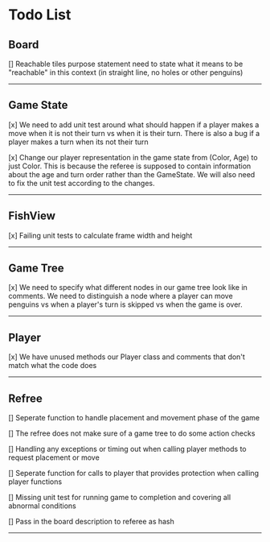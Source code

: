 # Todo List

## Board

[] Reachable tiles purpose statement need to state what it means to be "reachable" in this context
(in straight line, no holes or other penguins)

---

## Game State

[x] We need to add unit test around what should happen if a player makes a move when it is not their turn
vs when it is their turn. There is also a bug if a player makes a turn when its not their turn

[x] Change our player representation in the game state from (Color, Age) to just Color. This is because the referee is supposed to contain information about the age and turn order rather than the GameState. We will also need to fix the unit test according to the changes.

---

## FishView

[x] Failing unit tests to calculate frame width and height

---

## Game Tree

[x] We need to specify what different nodes in our game tree look like in comments. We need to distinguish
 a node where a player can move penguins vs when a player's turn is skipped vs when the game is over.

---

## Player

[x] We have unused methods our Player class and comments that don't match what the code does

---

## Refree

[] Seperate function to handle placement and movement phase of the game

[] The refree does not make sure of a game tree to do some action checks

[] Handling any exceptions or timing out when calling player methods to request placement or move

[] Seperate function for calls to player that provides protection  when calling player functions

[] Missing unit test for running game to completion and covering all abnormal conditions

[] Pass in the board description to referee as hash

---
